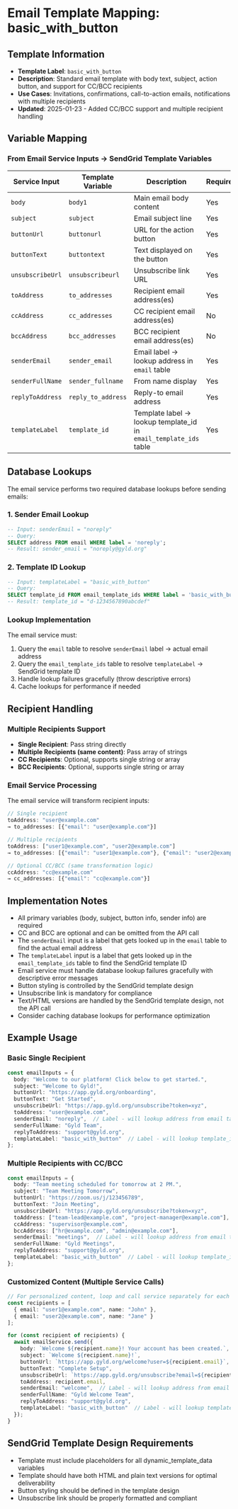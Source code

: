 # Email Template Mapping: basic_with_button

## Template Information
- **Template Label**: `basic_with_button`
- **Description**: Standard email template with body text, subject, action button, and support for CC/BCC recipients
- **Use Cases**: Invitations, confirmations, call-to-action emails, notifications with multiple recipients
- **Updated**: 2025-01-23 - Added CC/BCC support and multiple recipient handling

## Variable Mapping

### From Email Service Inputs → SendGrid Template Variables

| Service Input | Template Variable | Description | Required | Type | Lookup Required |
|---------------|------------------|-------------|----------|------|-----------------|
| `body` | `body1` | Main email body content | Yes | string | No |
| `subject` | `subject` | Email subject line | Yes | string | No |
| `buttonUrl` | `buttonurl` | URL for the action button | Yes | string | No |
| `buttonText` | `buttontext` | Text displayed on the button | Yes | string | No |
| `unsubscribeUrl` | `unsubscribeurl` | Unsubscribe link URL | Yes | string | No |
| `toAddress` | `to_addresses` | Recipient email address(es) | Yes | string \| string[] | No |
| `ccAddress` | `cc_addresses` | CC recipient email address(es) | No | string \| string[] | No |
| `bccAddress` | `bcc_addresses` | BCC recipient email address(es) | No | string \| string[] | No |
| `senderEmail` | `sender_email` | Email label → lookup address in `email` table | Yes | string | **Yes - email.address** |
| `senderFullName` | `sender_fullname` | From name display | Yes | string | No |
| `replyToAddress` | `reply_to_address` | Reply-to email address | Yes | string | No |
| `templateLabel` | `template_id` | Template label → lookup template_id in `email_template_ids` table | Yes | string | **Yes - email_template_ids.template_id** |

## Database Lookups

The email service performs two required database lookups before sending emails:

### 1. Sender Email Lookup
```sql
-- Input: senderEmail = "noreply"
-- Query: 
SELECT address FROM email WHERE label = 'noreply';
-- Result: sender_email = "noreply@gyld.org"
```

### 2. Template ID Lookup  
```sql
-- Input: templateLabel = "basic_with_button"
-- Query:
SELECT template_id FROM email_template_ids WHERE label = 'basic_with_button';
-- Result: template_id = "d-1234567890abcdef"
```

### Lookup Implementation
The email service must:
1. Query the `email` table to resolve `senderEmail` label → actual email address
2. Query the `email_template_ids` table to resolve `templateLabel` → SendGrid template ID
3. Handle lookup failures gracefully (throw descriptive errors)
4. Cache lookups for performance if needed

## Recipient Handling

### Multiple Recipients Support
- **Single Recipient**: Pass string directly
- **Multiple Recipients (same content)**: Pass array of strings
- **CC Recipients**: Optional, supports single string or array
- **BCC Recipients**: Optional, supports single string or array

### Email Service Processing
The email service will transform recipient inputs:

```typescript
// Single recipient
toAddress: "user@example.com" 
→ to_addresses: [{"email": "user@example.com"}]

// Multiple recipients  
toAddress: ["user1@example.com", "user2@example.com"]
→ to_addresses: [{"email": "user1@example.com"}, {"email": "user2@example.com"}]

// Optional CC/BCC (same transformation logic)
ccAddress: "cc@example.com"
→ cc_addresses: [{"email": "cc@example.com"}]
```

## Implementation Notes
- All primary variables (body, subject, button info, sender info) are required
- CC and BCC are optional and can be omitted from the API call
- The `senderEmail` input is a label that gets looked up in the `email` table to find the actual email address
- The `templateLabel` input is a label that gets looked up in the `email_template_ids` table to find the SendGrid template ID
- Email service must handle database lookup failures gracefully with descriptive error messages
- Button styling is controlled by the SendGrid template design
- Unsubscribe link is mandatory for compliance
- Text/HTML versions are handled by the SendGrid template design, not the API call
- Consider caching database lookups for performance optimization

## Example Usage

### Basic Single Recipient
```typescript
const emailInputs = {
  body: "Welcome to our platform! Click below to get started.",
  subject: "Welcome to Gyld!",
  buttonUrl: "https://app.gyld.org/onboarding",
  buttonText: "Get Started",
  unsubscribeUrl: "https://app.gyld.org/unsubscribe?token=xyz",
  toAddress: "user@example.com",
  senderEmail: "noreply",  // Label - will lookup address from email table
  senderFullName: "Gyld Team",
  replyToAddress: "support@gyld.org",
  templateLabel: "basic_with_button"  // Label - will lookup template_id from email_template_ids table
};
```

### Multiple Recipients with CC/BCC
```typescript
const emailInputs = {
  body: "Team meeting scheduled for tomorrow at 2 PM.",
  subject: "Team Meeting Tomorrow",
  buttonUrl: "https://zoom.us/j/123456789",
  buttonText: "Join Meeting",
  unsubscribeUrl: "https://app.gyld.org/unsubscribe?token=xyz",
  toAddress: ["team-lead@example.com", "project-manager@example.com"],
  ccAddress: "supervisor@example.com",
  bccAddress: ["hr@example.com", "admin@example.com"],
  senderEmail: "meetings",  // Label - will lookup address from email table
  senderFullName: "Gyld Meetings",
  replyToAddress: "support@gyld.org",
  templateLabel: "basic_with_button"  // Label - will lookup template_id from email_template_ids table
};
```

### Customized Content (Multiple Service Calls)
```typescript
// For personalized content, loop and call service separately for each recipient
const recipients = [
  { email: "user1@example.com", name: "John" },
  { email: "user2@example.com", name: "Jane" }
];

for (const recipient of recipients) {
  await emailService.send({
    body: `Welcome ${recipient.name}! Your account has been created.`,
    subject: `Welcome ${recipient.name}!`,
    buttonUrl: `https://app.gyld.org/welcome?user=${recipient.email}`,
    buttonText: "Complete Setup",
    unsubscribeUrl: `https://app.gyld.org/unsubscribe?email=${recipient.email}`,
    toAddress: recipient.email,
    senderEmail: "welcome",  // Label - will lookup address from email table
    senderFullName: "Gyld Welcome Team",
    replyToAddress: "support@gyld.org",
    templateLabel: "basic_with_button"  // Label - will lookup template_id from email_template_ids table
  });
}
```

## SendGrid Template Design Requirements
- Template must include placeholders for all dynamic_template_data variables
- Template should have both HTML and plain text versions for optimal deliverability
- Button styling should be defined in the template design
- Unsubscribe link should be properly formatted and compliant 